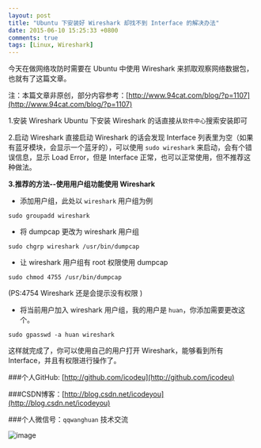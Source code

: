 ```yaml
---
layout: post
title: "Ubuntu 下安装好 Wireshark 却找不到 Interface 的解决办法"
date: 2015-06-10 15:25:33 +0800
comments: true
tags: [Linux, Wireshark]
---
```


今天在做网络攻防时需要在 Ubuntu 中使用 Wireshark 来抓取观察网络数据包，也就有了这篇文章。

<!--more-->

注：本篇文章非原创，部分内容参考：[http://www.94cat.com/blog/?p=1107](http://www.94cat.com/blog/?p=1107)

1.安装 Wireshark
	Ubuntu 下安装 Wireshark 的话直接从`软件中心`搜索安装即可

2.启动 Wireshark
	直接启动 Wireshark 的话会发现 Interface 列表里为空（如果有蓝牙模块，会显示一个蓝牙的），可以使用 `sudo wireshark` 来启动，会有个错误信息，显示 Load Error，但是 Interface 正常，也可以正常使用，但不推荐这种做法。

**3.推荐的方法--使用用户组功能使用 Wireshark**

- 添加用户组，此处以 `wireshark` 用户组为例
```
sudo groupadd wireshark
```

- 将 dumpcap 更改为 wireshark 用户组
```
sudo chgrp wireshark /usr/bin/dumpcap
```

- 让 wireshark 用户组有 root 权限使用 dumpcap
```
sudo chmod 4755 /usr/bin/dumpcap
```
(PS:4754 Wireshark 还是会提示没有权限 )

- 将当前用户加入 wireshark 用户组，我的用户是 `huan`，你添加需要更改这个。
```
sudo gpasswd -a huan wireshark
```

这样就完成了，你可以使用自己的用户打开 Wireshark，能够看到所有 Interface，并且有权限进行操作了。

###个人GitHub:  [http://github.com/icodeu](http://github.com/icodeu)

###CSDN博客：[http://blog.csdn.net/icodeyou](http://blog.csdn.net/icodeyou)

###个人微信号：`qqwanghuan`  技术交流

![image](http://7xivx9.com1.z0.glb.clouddn.com/wxqrcode_260.png)
